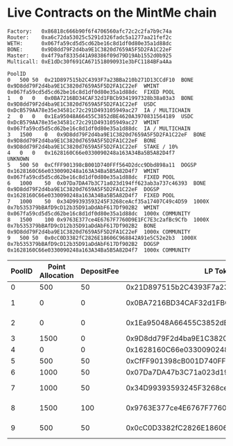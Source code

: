 # Live Contracts on the MintMe chain
```
Factory:   0x86818c666b90f6f4706560afc72c2c2fa7b9c74a
Router:    0xa6c72da53025c5291d326fadc5a1277aa21fef2c
WETH:      0x067fa59cd5d5cd62be16c8d1df0d80e35a1d88dc
BONE:      0x9D8dd79F2d4ba9E1C3820d7659A5F5D2FA1C22eF
Master:    0x4f79af8335d41A98386f09d79D19Ab1552d0b925
Multicall: 0xE1dDc30f691CA671518090931e3bFC1184BFa4Aa

PoolID
0	500	50	0x21D897515b2C4393F7a23BBa210b271D13CCdF10	BONE	0x9D8dd79F2d4ba9E1C3820d7659A5F5D2FA1C22eF	WMINT	0x067fa59cd5d5cd62be16c8d1df0d80e35a1d88dc	FIXED POOL
1	0	0	0x0BA7216BD34CAF32d1FBCb9341997328b38a03a3	BONE	0x9D8dd79F2d4ba9E1C3820d7659A5F5D2FA1C22eF	USDC	0xDcB579AA78e35e34581c72c291D493105949ac27	IA / MULTICHAIN
2	0	0	0x1Ea95048A66455C3852dBE4620A3970831564189	USDC	0xDcB579AA78e35e34581c72c291D493105949ac27	WMINT	0x067fa59cd5d5cd62be16c8d1df0d80e35a1d88dc	IA / MULTICHAIN
3	1500	0	0x9D8dd79F2d4ba9E1C3820d7659A5F5D2FA1C22eF	BONE	0x9D8dd79F2d4ba9E1C3820d7659A5F5D2FA1C22eF	BONE	0x9D8dd79F2d4ba9E1C3820d7659A5F5D2FA1C22eF	STAKE / 10%
4	0	0	0x1628160C66e0330090248a163A34Ba5B5A82D4f7					UNKNOWN
5	500	50	0xCfFF901398cB001D740FFf564D2dcc9Dbd898a11	DOGSP	0x1628160C66e0330090248a163A34Ba5B5A82D4f7	WMINT	0x067fa59cd5d5cd62be16c8d1df0d80e35a1d88dc	FIXED POOL
6	1000	50	0x07Da7DA47b3C71a023d194ff623ab3a737c46393	BONE	0x9D8dd79F2d4ba9E1C3820d7659A5F5D2FA1C22eF	DOGSP	0x1628160C66e0330090248a163A34Ba5B5A82D4f7	FIXED POOL
7	1000	50	0x34D99393593245F3268ceAcf35a17407C49c4D59	1000X	0x7b535379bBAfD9cD12b35D91aDdAbF617Df902B2	WMINT	0x067fa59cd5d5cd62be16c8d1df0d80e35a1d88dc	1000x COMMUNITY
8	1500	100	0x9763E377ce4E6767F7760D9E1FC7E3c2afBc9Cfb	1000X	0x7b535379bBAfD9cD12b35D91aDdAbF617Df902B2	BONE	0x9D8dd79F2d4ba9E1C3820d7659A5F5D2FA1C22eF	1000x COMMUNITY
9	500	50	0x0cC0D3382fC2826E18606C968842A91e5C52e2b3	1000X	0x7b535379bBAfD9cD12b35D91aDdAbF617Df902B2	DOGSP	0x1628160C66e0330090248a163A34Ba5B5A82D4f7	1000x COMMUNITY
```

| PoolID | Point Allocation | DepositFee | LP Token | Token A | Adress A | Token B | Adress B | Pool Status |
| ------ | ---------------- | ---------- | -------- | ------- | -------- | ------- | -------- | ----------- |
| 0 |	500 |	50 |	0x21D897515b2C4393F7a23BBa210b271D13CCdF10 |	BONE |	0x9D8dd79F2d4ba9E1C3820d7659A5F5D2FA1C22eF |	WMINT |	0x067fa59cd5d5cd62be16c8d1df0d80e35a1d88dc |	FIXED POOL |
| 1 |	0 |	0 |	0x0BA7216BD34CAF32d1FBCb9341997328b38a03a3 |	BONE |	0x9D8dd79F2d4ba9E1C3820d7659A5F5D2FA1C22eF |	USDC |	0xDcB579AA78e35e34581c72c291D493105949ac27 |	IA / MULTICHAIN |
| 2	| 0 |	0 |	0x1Ea95048A66455C3852dBE4620A3970831564189 |	USDC |	0xDcB579AA78e35e34581c72c291D493105949ac27 |	WMINT |	0x067fa59cd5d5cd62be16c8d1df0d80e35a1d88dc |	IA / MULTICHAIN |
| 3	| 1500 |	0 |	0x9D8dd79F2d4ba9E1C3820d7659A5F5D2FA1C22eF |	BONE |	0x9D8dd79F2d4ba9E1C3820d7659A5F5D2FA1C22eF |	BONE |	0x9D8dd79F2d4ba9E1C3820d7659A5F5D2FA1C22eF |	STAKE / 10% |
| 4	| 0 |	0 |	0x1628160C66e0330090248a163A34Ba5B5A82D4f7 | UNKNOWN | UNKNOWN | UNKNOWN | UNKNOWN | UNKNOWN |
| 5	| 500 |	50 |	0xCfFF901398cB001D740FFf564D2dcc9Dbd898a11 |	DOGSP |	0x1628160C66e0330090248a163A34Ba5B5A82D4f7 |	WMINT |	0x067fa59cd5d5cd62be16c8d1df0d80e35a1d88dc |	FIXED POOL |
| 6	| 1000 |	50 |	0x07Da7DA47b3C71a023d194ff623ab3a737c46393 |	BONE |	0x9D8dd79F2d4ba9E1C3820d7659A5F5D2FA1C22eF |	DOGSP |	0x1628160C66e0330090248a163A34Ba5B5A82D4f7 |	FIXED POOL |
| 7	| 1000 |	50 |	0x34D99393593245F3268ceAcf35a17407C49c4D59 |	1000X |	0x7b535379bBAfD9cD12b35D91aDdAbF617Df902B2 |	WMINT |	0x067fa59cd5d5cd62be16c8d1df0d80e35a1d88dc |	1000x COMMUNITY |
| 8	| 1500 |	100 |	0x9763E377ce4E6767F7760D9E1FC7E3c2afBc9Cfb |	1000X |	0x7b535379bBAfD9cD12b35D91aDdAbF617Df902B2 |	BONE |	0x9D8dd79F2d4ba9E1C3820d7659A5F5D2FA1C22eF |	1000x COMMUNITY |
| 9	| 500 |	50 |	0x0cC0D3382fC2826E18606C968842A91e5C52e2b3 |	1000X |	0x7b535379bBAfD9cD12b35D91aDdAbF617Df902B2 |	DOGSP |	0x1628160C66e0330090248a163A34Ba5B5A82D4f7 |	1000x COMMUNITY |

